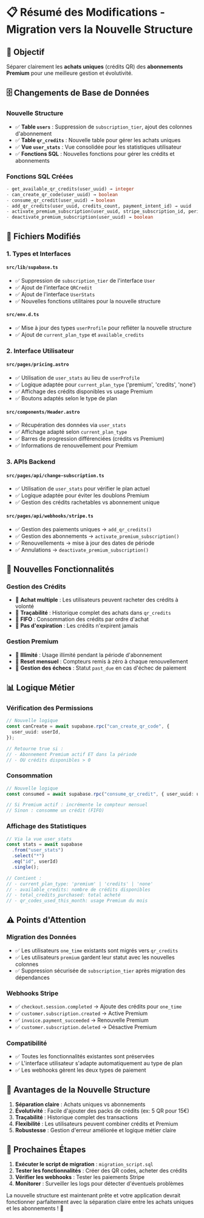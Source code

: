 # 📋 Résumé des Modifications - Migration vers la Nouvelle Structure

## 🎯 **Objectif**

Séparer clairement les **achats uniques** (crédits QR) des **abonnements Premium** pour une meilleure gestion et évolutivité.

## 🗄️ **Changements de Base de Données**

### **Nouvelle Structure**

- ✅ **Table `users`** : Suppression de `subscription_tier`, ajout des colonnes d'abonnement
- ✅ **Table `qr_credits`** : Nouvelle table pour gérer les achats uniques
- ✅ **Vue `user_stats`** : Vue consolidée pour les statistiques utilisateur
- ✅ **Fonctions SQL** : Nouvelles fonctions pour gérer les crédits et abonnements

### **Fonctions SQL Créées**

```sql
- get_available_qr_credits(user_uuid) → integer
- can_create_qr_code(user_uuid) → boolean
- consume_qr_credit(user_uuid) → boolean
- add_qr_credits(user_uuid, credits_count, payment_intent_id) → uuid
- activate_premium_subscription(user_uuid, stripe_subscription_id, period_start, period_end) → boolean
- deactivate_premium_subscription(user_uuid) → boolean
```

## 🔧 **Fichiers Modifiés**

### **1. Types et Interfaces**

#### `src/lib/supabase.ts`

- ✅ Suppression de `subscription_tier` de l'interface `User`
- ✅ Ajout de l'interface `QRCredit`
- ✅ Ajout de l'interface `UserStats`
- ✅ Nouvelles fonctions utilitaires pour la nouvelle structure

#### `src/env.d.ts`

- ✅ Mise à jour des types `userProfile` pour refléter la nouvelle structure
- ✅ Ajout de `current_plan_type` et `available_credits`

### **2. Interface Utilisateur**

#### `src/pages/pricing.astro`

- ✅ Utilisation de `user_stats` au lieu de `userProfile`
- ✅ Logique adaptée pour `current_plan_type` ('premium', 'credits', 'none')
- ✅ Affichage des crédits disponibles vs usage Premium
- ✅ Boutons adaptés selon le type de plan

#### `src/components/Header.astro`

- ✅ Récupération des données via `user_stats`
- ✅ Affichage adapté selon `current_plan_type`
- ✅ Barres de progression différenciées (crédits vs Premium)
- ✅ Informations de renouvellement pour Premium

### **3. APIs Backend**

#### `src/pages/api/change-subscription.ts`

- ✅ Utilisation de `user_stats` pour vérifier le plan actuel
- ✅ Logique adaptée pour éviter les doublons Premium
- ✅ Gestion des crédits rachetables vs abonnement unique

#### `src/pages/api/webhooks/stripe.ts`

- ✅ Gestion des paiements uniques → `add_qr_credits()`
- ✅ Gestion des abonnements → `activate_premium_subscription()`
- ✅ Renouvellements → mise à jour des dates de période
- ✅ Annulations → `deactivate_premium_subscription()`

## 🚀 **Nouvelles Fonctionnalités**

### **Gestion des Crédits**

- 🎯 **Achat multiple** : Les utilisateurs peuvent racheter des crédits à volonté
- 🎯 **Traçabilité** : Historique complet des achats dans `qr_credits`
- 🎯 **FIFO** : Consommation des crédits par ordre d'achat
- 🎯 **Pas d'expiration** : Les crédits n'expirent jamais

### **Gestion Premium**

- 🎯 **Illimité** : Usage illimité pendant la période d'abonnement
- 🎯 **Reset mensuel** : Compteurs remis à zéro à chaque renouvellement
- 🎯 **Gestion des échecs** : Statut `past_due` en cas d'échec de paiement

## 📊 **Logique Métier**

### **Vérification des Permissions**

```typescript
// Nouvelle logique
const canCreate = await supabase.rpc("can_create_qr_code", {
  user_uuid: userId,
});

// Retourne true si :
// - Abonnement Premium actif ET dans la période
// - OU crédits disponibles > 0
```

### **Consommation**

```typescript
// Nouvelle logique
const consumed = await supabase.rpc("consume_qr_credit", { user_uuid: userId });

// Si Premium actif : incrémente le compteur mensuel
// Sinon : consomme un crédit (FIFO)
```

### **Affichage des Statistiques**

```typescript
// Via la vue user_stats
const stats = await supabase
  .from("user_stats")
  .select("*")
  .eq("id", userId)
  .single();

// Contient :
// - current_plan_type: 'premium' | 'credits' | 'none'
// - available_credits: nombre de crédits disponibles
// - total_credits_purchased: total acheté
// - qr_codes_used_this_month: usage Premium du mois
```

## ⚠️ **Points d'Attention**

### **Migration des Données**

- ✅ Les utilisateurs `one_time` existants sont migrés vers `qr_credits`
- ✅ Les utilisateurs `premium` gardent leur statut avec les nouvelles colonnes
- ✅ Suppression sécurisée de `subscription_tier` après migration des dépendances

### **Webhooks Stripe**

- ✅ `checkout.session.completed` → Ajoute des crédits pour `one_time`
- ✅ `customer.subscription.created` → Active Premium
- ✅ `invoice.payment_succeeded` → Renouvelle Premium
- ✅ `customer.subscription.deleted` → Désactive Premium

### **Compatibilité**

- ✅ Toutes les fonctionnalités existantes sont préservées
- ✅ L'interface utilisateur s'adapte automatiquement au type de plan
- ✅ Les webhooks gèrent les deux types de paiement

## 🎉 **Avantages de la Nouvelle Structure**

1. **Séparation claire** : Achats uniques vs abonnements
2. **Évolutivité** : Facile d'ajouter des packs de crédits (ex: 5 QR pour 15€)
3. **Traçabilité** : Historique complet des transactions
4. **Flexibilité** : Les utilisateurs peuvent combiner crédits et Premium
5. **Robustesse** : Gestion d'erreur améliorée et logique métier claire

## 📝 **Prochaines Étapes**

1. **Exécuter le script de migration** : `migration_script.sql`
2. **Tester les fonctionnalités** : Créer des QR codes, acheter des crédits
3. **Vérifier les webhooks** : Tester les paiements Stripe
4. **Monitorer** : Surveiller les logs pour détecter d'éventuels problèmes

La nouvelle structure est maintenant prête et votre application devrait fonctionner parfaitement avec la séparation claire entre les achats uniques et les abonnements ! 🚀
